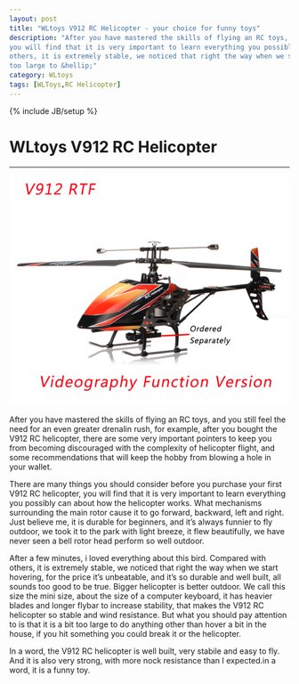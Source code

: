 ```yaml
---
layout: post
title: "WLtoys V912 RC Helicopter - your choice for funny toys"
description: "After you have mastered the skills of flying an RC toys, and you still feel the need for an even greater drenalin rush, for example, after you bought the V912 RC helicopter, there are some very important pointers to keep you from becoming discouraged with the complexity of helicopter flight, and some recommendations that will keep the hobby from blowing a hole in your wallet. There are many things you should consider before you purchase your first V912 RC helicopter,
you will find that it is very important to learn everything you possibly can about how the helicopter works. What mechanisms surrounding the main rotor cause it to go forward, backward, left and right. Just believe me, it is durable for beginners, and it’s always funnier to fly outdoor, we took it to the park with light breeze, it flew beautifully, we have never seen a bell rotor head perform so well outdoor. After a few minutes, i loved everything about this bird. Compared with
others, it is extremely stable, we noticed that right the way when we start hovering, for the price it’s unbeatable, and it’s so durable and well built, all sounds too good to be true. Bigger helicopter is better outdoor. We call this size the mini size, about the size of a computer keyboard, it has heavier blades and longer flybar to increase stability, that makes the V912 RC helicopter so stable and wind resistance. But what you should pay attention to is that it is a bit
too large to &hellip;"
category: WLtoys
tags: [WLToys,RC Helicopter]
---
```

{% include JB/setup %}
# WLtoys V912 RC Helicopter
---

![WLtoys V912 RC Helicopter](/uploads/wltoys/V912.jpg)

After you have mastered the skills of flying an RC toys, and you still feel the need for an even greater drenalin rush, for example, after you bought the V912 RC helicopter, there are some very important pointers to keep you from becoming discouraged with the complexity of helicopter flight, and some recommendations that will keep the hobby from blowing a hole in your wallet.

There are many things you should consider before you purchase your first V912 RC helicopter, you will find that it is very important to learn everything you possibly can about how the helicopter works. What mechanisms surrounding the main rotor cause it to go forward, backward, left and right. Just believe me, it is durable for beginners, and it’s always funnier to fly outdoor, we took it to the park with light breeze, it flew beautifully, we have never seen a bell
rotor head perform so well outdoor.

After a few minutes, i loved everything about this bird. Compared with others, it is extremely stable, we noticed that right the way when we start hovering, for the price it’s unbeatable, and it’s so durable and well built, all sounds too good to be true. Bigger helicopter is better outdoor. We call this size the mini size, about the size of a computer keyboard, it has heavier blades and longer flybar to increase stability, that makes the V912 RC helicopter so stable and
wind resistance. But what you should pay attention to is that it is a bit too large to do anything other than hover a bit in the house, if you hit something you could break it or the helicopter.

In a word, the V912 RC helicopter is well built, very stabile and easy to fly. And it is also very strong, with more nock resistance than I expected.in a word, it is a funny toy.
